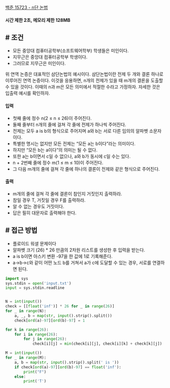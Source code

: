 [백준 15723 - n단 논법](https://www.acmicpc.net/problem/15723)

#### **시간 제한 2초, 메모리 제한 128MB**

## **# 조건**

 - 모든 중앙대 컴퓨터공학부(소프트웨어학부) 학생들은 미인이다.
 - 지무근은 중앙대 컴퓨터공학부 학생이다.
 - 그러므로 지무근은 미인이다.

위 연역 논증은 대표적인 삼단논법의 예시이다. 삼단논법이란 전제 두 개와 결론 하나로 이루어진 연역 논증이다. 이것을 응용하면, n개의 전제가 있을 때 m개의 결론을 도출할 수 있을 것이다. 이때의 n과 m은 모든 의미에서 적절한 수라고 가정하자. 자세한 것은 입출력 예시를 확인하자.

#### **입력**
- 첫째 줄에 정수 n(2 ≤ n ≤ 26)이 주어진다.
- 둘째 줄부터 n개의 줄에 걸쳐 각 줄에 전제가 하나씩 주어진다. 
- 전제는 모두 a is b의 형식으로 주어지며 a와 b는 서로 다른 임의의 알파벳 소문자이다. 
- 특별한 명시는 없지만 모든 전제는 “모든 a는 b이다”라는 의미이다. 
- 하지만 “모든 b는 a이다”의 의미는 될 수 없다. 
- 또한 a는 b이면서 c일 수 없으나, a와 b가 동시에 c일 수는 있다.
- n + 2번째 줄에 정수 m(1 ≤ m ≤ 10)이 주어진다. 
- 그 다음 m개의 줄에 걸쳐 각 줄에 하나의 결론이 전제와 같은 형식으로 주어진다.

#### **출력**
- m개의 줄에 걸쳐 각 줄에 결론이 참인지 거짓인지 출력하라. 
- 참일 경우 T, 거짓일 경우 F를 출력하라. 
- 알 수 없는 경우도 거짓이다. 
- 답은 필히 대문자로 출력해야 한다.

## **# 접근 방법**
- 플로이드 워셜 문제이다
- 알파벳 크기 (26) * 26 만큼의 2차원 리스트를 생성한 후 입력을 받는다.
- a is b이면 아스키 변환 -97을 한 값에 1로 기록해준다.
- a->b->c와 같이 어떤 노드 b를 거쳐서 a가 c에 도달할 수 있는 경우, 서로를 연결하면 된다.

```python
import sys
sys.stdin = open('input.txt')
input = sys.stdin.readline


N = int(input())
check = [[float('inf')] * 26 for _ in range(26)]
for _ in range(N):
    a, _, b = map(str, input().strip().split())
    check[ord(a)-97][ord(b)-97] = 1

for k in range(26):
    for i in range(26):
        for j in range(26):
            check[i][j] = min(check[i][j], check[i][k] + check[k][j])

M = int(input())
for _ in range(M):
    a, b = map(str, input().strip().split(' is '))
    if check[ord(a)-97][ord(b)-97] == float('inf'):
        print("F")
    else:
        print('T')
```
